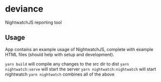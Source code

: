 # deviance
NightwatchJS reporting tool

## Usage
App contains an example usage of NightwatchJS, complete with example HTML files (should help with setup and development).

`yarn build` will compile any changes to the src dir to dist
`yarn nightwatch:serve` will start the server
`yarn nightwatch:nightwatch` will start nightwatch
`yarn nightwatch` combines all of the above

